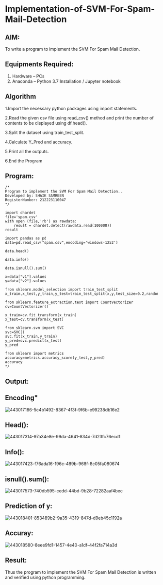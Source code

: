 # Implementation-of-SVM-For-Spam-Mail-Detection

## AIM:
To write a program to implement the SVM For Spam Mail Detection.

## Equipments Required:
1. Hardware – PCs
2. Anaconda – Python 3.7 Installation / Jupyter notebook

## Algorithm
1.Import the necessary python packages using import statements.

2.Read the given csv file using read_csv() method and print the number of contents to be displayed using df.head().

3.Split the dataset using train_test_split.

4.Calculate Y_Pred and accuracy.

5.Print all the outputs.

6.End the Program

## Program:
```
/*
Program to implement the SVM For Spam Mail Detection..
Developed by: SHAIK SAMREEN
RegisterNumber: 212223110047
*/
```
```
import chardet
file='spam.csv'
with open (file,'rb') as rawdata:
    result = chardet.detect(rawdata.read(100000))
result

import pandas as pd
data=pd.read_csv("spam.csv",encoding='windows-1252')

data.head()

data.info()

data.isnull().sum()

x=data["v1"].values
y=data["v2"].values

from sklearn.model_selection import train_test_split
x_train,x_test,y_train,y_test=train_test_split(x,y,test_size=0.2,random_state=0)

from sklearn.feature_extraction.text import CountVectorizer
cv=CountVectorizer()

x_train=cv.fit_transform(x_train)
x_test=cv.transform(x_test)

from sklearn.svm import SVC
svc=SVC()
svc.fit(x_train,y_train)
y_pred=svc.predict(x_test)
y_pred

from sklearn import metrics
accuracy=metrics.accuracy_score(y_test,y_pred)
accuracy
*/
```

## Output:
## Encoding"
![443017186-5c4b1492-8367-4f3f-9f6b-e99238db16e2](https://github.com/user-attachments/assets/c7ad5b3d-27b3-4d41-8d48-9d17ccda28a3)
## Head():
![443017314-97a34e8e-99da-4641-834d-7d23fc76ecd1](https://github.com/user-attachments/assets/89b89b27-e0d4-4904-823a-f4c49058ff8a)
## Info():
![443017423-f76ada16-196c-489b-968f-8c05fa080674](https://github.com/user-attachments/assets/2473802c-6cf5-4d63-8aa2-028aafd6e8e9)

## isnull().sum():
![443017573-740db595-cedd-44bd-9b28-72282aaf4bec](https://github.com/user-attachments/assets/62bfae50-78aa-4c27-a198-7a2490d5827f)
## Prediction of y:
![443018401-853489b2-9a35-4319-847d-d9eb45c1192a](https://github.com/user-attachments/assets/5e2adeef-5cce-4839-ad77-95e7e5158e86)

## Accuray:
![443018580-8eee9fd1-1457-4e40-a1df-44f2fa714a3d](https://github.com/user-attachments/assets/d3a8beba-f999-4ac6-8288-6b4fbdeb1f78)

## Result:
Thus the program to implement the SVM For Spam Mail Detection is written and verified using python programming.
